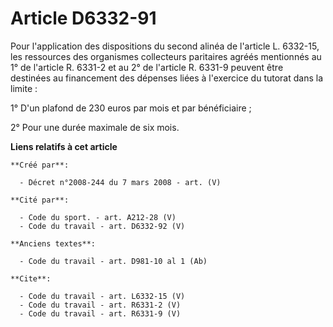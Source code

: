 # Article D6332-91

Pour l'application des dispositions du second alinéa de l'article L. 6332-15, les ressources des organismes collecteurs
paritaires agréés mentionnés au 1° de l'article R. 6331-2 et au 2° de l'article R. 6331-9 peuvent être destinées au
financement des dépenses liées à l'exercice du tutorat dans la limite : 

1° D'un plafond de 230 euros par mois et par bénéficiaire ; 

2° Pour une durée maximale de six mois.

**Liens relatifs à cet article**

	**Créé par**:

	  - Décret n°2008-244 du 7 mars 2008 - art. (V)

	**Cité par**:

	  - Code du sport. - art. A212-28 (V)
	  - Code du travail - art. D6332-92 (V)

	**Anciens textes**:

	  - Code du travail - art. D981-10 al 1 (Ab)

	**Cite**:

	  - Code du travail - art. L6332-15 (V)
	  - Code du travail - art. R6331-2 (V)
	  - Code du travail - art. R6331-9 (V)
